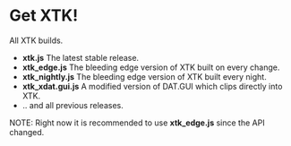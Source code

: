 Get XTK!
========

All XTK builds.

* **xtk.js** The latest stable release.
* **xtk_edge.js** The bleeding edge version of XTK built on every change.
* **xtk_nightly.js** The bleeding edge version of XTK built every night.
* **xtk_xdat.gui.js** A modified version of DAT.GUI which clips directly into XTK.
* .. and all previous releases.

NOTE: Right now it is recommended to use **xtk_edge.js** since the API changed.